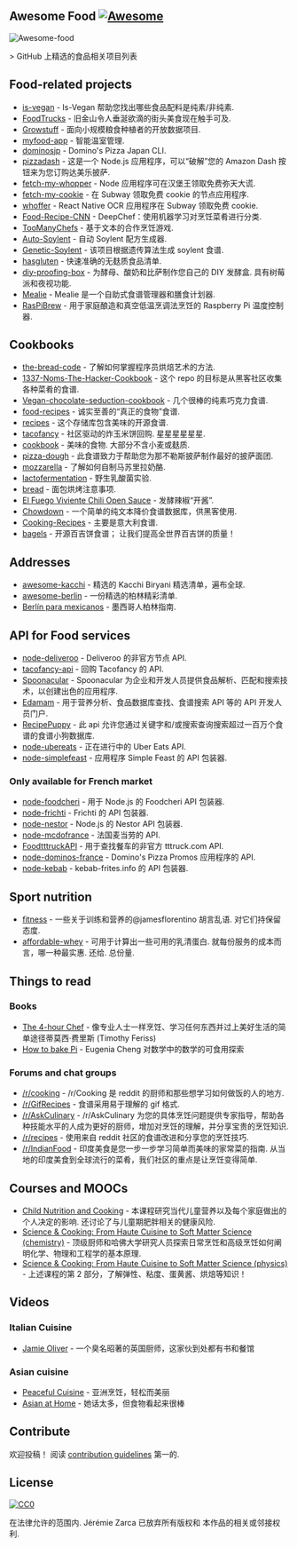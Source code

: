 <div class="github-widget" data-repo="jzarca01/awesome-food"></div>

## Awesome Food [![Awesome](https://awesome.re/badge.svg)](https://awesome.re)

![Awesome-food](https://raw.githubusercontent.com/jzarca01/awesome-food/master/awesome_food.png)

&gt; GitHub 上精选的食品相关项目列表



## Food-related projects

- [is-vegan](https://github.com/hmontazeri/is-vegan) - Is-Vegan 帮助您找出哪些食品配料是纯素/非纯素.
- [FoodTrucks](https://github.com/prakhar1989/FoodTrucks) - 旧金山令人垂涎欲滴的街头美食现在触手可及.
- [Growstuff](https://github.com/Growstuff/growstuff) - 面向小规模粮食种植者的开放数据项目.
- [myfood-app](https://github.com/MickaelGandecki/myfood-app) - 智能温室管理.
- [dominosjp](https://github.com/inket/dominosjp) - Domino&#39;s Pizza Japan CLI.
- [pizzadash](https://github.com/bhberson/pizzadash) - 这是一个 Node.js 应用程序，可以“破解”您的 Amazon Dash 按钮来为您订购达美乐披萨.
- [fetch-my-whopper](https://github.com/jzarca01/fetch-my-whopper) - Node 应用程序可在汉堡王领取免费弥天大谎.
- [fetch-my-cookie](https://github.com/jzarca01/fetch-my-cookie) - 在 Subway 领取免费 cookie 的节点应用程序.
- [whoffer](https://github.com/jzarca01/whoffer) - React Native OCR 应用程序在 Subway 领取免费 cookie.
- [Food-Recipe-CNN](https://github.com/Murgio/Food-Recipe-CNN) - DeepChef：使用机器学习对烹饪菜肴进行分类.
- [TooManyChefs](https://github.com/navignaw/TooManyChefs) - 基于文本的合作烹饪游戏.
- [Auto-Soylent](https://github.com/nick/auto-soylent) - 自动 Soylent 配方生成器.
- [Genetic-Soylent](https://github.com/nick/genetic-soylent) - 该项目根据遗传算法生成 soylent 食谱.
- [hasgluten](https://github.com/hasgluten/hasgluten) - 快速准确的无麸质食品清单.
- [diy-proofing-box](https://github.com/hendricius/diy-proofing-box)  - 为酵母、酸奶和比萨制作您自己的 DIY 发酵盒. 具有树莓派和夜视功能.
- [Mealie](https://github.com/hay-kot/mealie) - Mealie 是一个自助式食谱管理器和膳食计划器.
- [RasPiBrew](https://github.com/steve71/RasPiBrew) - 用于家庭酿造和真空低温烹调法烹饪的 Raspberry Pi 温度控制器.

## Cookbooks

- [the-bread-code](https://github.com/hendricius/the-bread-code) - 了解如何掌握程序员烘焙艺术的方法.
- [1337-Noms-The-Hacker-Cookbook](https://github.com/DEAD10C5/1337-Noms-The-Hacker-Cookbook) - 这个 repo 的目标是从黑客社区收集各种菜肴的食谱.
- [Vegan-chocolate-seduction-cookbook](https://github.com/the-domains/vegan-chocolate-seduction-cookbook) - 几个很棒的纯素巧克力食谱.
- [food-recipes](https://github.com/obfuscurity/food-recipes) - 诚实至善的“真正的食物”食谱.
- [recipes](https://github.com/bzimmerman/recipes) - 这个存储库包含美味的开源食谱.
- [tacofancy](https://github.com/sinker/tacofancy)  - 社区驱动的炸玉米饼回购. 星星星星星星.
- [cookbook](https://github.com/jlinder/cookbook)  - 美味的食物. 大部分不含小麦或麸质.
- [pizza-dough](https://github.com/hendricius/pizza-dough) - 此食谱致力于帮助您为那不勒斯披萨制作最好的披萨面团.
- [mozzarella](https://github.com/hendricius/mozzarella) - 了解如何自制马苏里拉奶酪.
- [lactofermentation](https://github.com/tirimia/lactofermentation) - 野生乳酸菌实验.
- [bread](https://github.com/dgryski/bread) - 面包烘烤注意事项.
- [El Fuego Viviente Chili Open Sauce](https://github.com/aweijnitz/recipe-el_fuego_viviente) - 发酵辣椒“开酱”.
- [Chowdown](https://github.com/clarklab/chowdown) - 一个简单的纯文本降价食谱数据库，供黑客使用.
- [Cooking-Recipes](https://github.com/Donearm/Cooking-Recipes) - 主要是意大利食谱.
- [bagels](https://github.com/andrewkern/bagels)  - 开源百吉饼食谱； 让我们提高全世界百吉饼的质量！

## Addresses

- [awesome-kacchi](https://github.com/s4kibs4mi/awesome-kacchi) - 精选的 Kacchi Biryani 精选清单，遍布全球.
- [awesome-berlin](https://github.com/AwesomeCities/awesome-berlin) - 一份精选的柏林精彩清单.
- [Berlín para mexicanos](https://github.com/carlosyslas/berlin-para-mexicanos) - 墨西哥人柏林指南. 

## API for Food services

- [node-deliveroo](https://github.com/jzarca01/node-deliveroo) - Deliveroo 的非官方节点 API.
- [tacofancy-api](https://github.com/evz/tacofancy-api) - 回购 Tacofancy 的 API.
- [Spoonacular](https://spoonacular.com/food-api) -
  Spoonacular 为企业和开发人员提供食品解析、匹配和搜索技术，以创建出色的应用程序.
- [Edamam](https://developer.edamam.com/) - 用于营养分析、食品数据库查找、食谱搜索 API 等的 API 开发人员门户.
- [RecipePuppy](http://www.recipepuppy.com/about/api/) - 此 api 允许您通过关键字和/或搜索查询搜索超过一百万个食谱的食谱小狗数据库.
- [node-ubereats](https://github.com/jzarca01/node-ubereats) - 正在进行中的 Uber Eats API.
- [node-simplefeast](https://github.com/jzarca01/node-simplefeast) - 应用程序 Simple Feast 的 API 包装器.

### Only available for French market

- [node-foodcheri](https://github.com/jzarca01/node-foodcheri) - 用于 Node.js 的 Foodcheri API 包装器.
- [node-frichti](https://github.com/jzarca01/node-frichti) - Frichti 的 API 包装器.
- [node-nestor](https://github.com/jzarca01/node-nestor) - Node.js 的 Nestor API 包装器.
- [node-mcdofrance](https://github.com/jzarca01/node-mcdofrance) - 法国麦当劳的 API.
- [FoodtttruckAPI](https://github.com/jzarca01/FoodtttruckAPI.git) - 用于查找餐车的非官方 tttruck.com API.
- [node-dominos-france](https://github.com/jzarca01/node-dominos-france.git) - Domino&#39;s Pizza Promos 应用程序的 API.
- [node-kebab](https://github.com/jzarca01/node-kebab) - kebab-frites.info 的 API 包装器.

## Sport nutrition

- [fitness](https://github.com/jamesflorentino/fitness)  - 一些关于训练和营养的@jamesflorentino 胡言乱语. 对它们持保留态度.
- [affordable-whey](https://github.com/prkeshri/affordable-whey)  - 可用于计算出一些可用的乳清蛋白. 就每份服务的成本而言，哪一种最实惠. 还给. 总份量.

## Things to read

### Books

- [The 4-hour Chef](https://www.goodreads.com/book/show/13129810-the-4-hour-chef) - 像专业人士一样烹饪、学习任何东西并过上美好生活的简单途径蒂莫西·费里斯 (Timothy Feriss)
- [How to bake Pi](https://www.goodreads.com/book/show/23360039-how-to-bake-pi) - Eugenia Cheng 对数学中的数学的可食用探索

### Forums and chat groups

- [/r/cooking](https://www.reddit.com/r/Cooking/) - /r/Cooking 是 reddit 的厨师和那些想学习如何做饭的人的地方.
- [/r/GifRecipes](https://www.reddit.com/r/GifRecipes/) - 食谱采用易于理解的 gif 格式.
- [/r/AskCulinary](https://www.reddit.com/r/AskCulinary/) - /r/AskCulinary 为您的具体烹饪问题提供专家指导，帮助各种技能水平的人成为更好的厨师，增加对烹饪的理解，并分享宝贵的烹饪知识.
- [/r/recipes](https://www.reddit.com/r/recipes/) - 使用来自 reddit 社区的食谱改进和分享您的烹饪技巧.
- [/r/IndianFood](https://www.reddit.com/r/IndianFood/)  - 印度美食是您一步一步学习简单而美味的家常菜的指南. 从当地的印度美食到全球流行的菜肴，我们社区的重点是让烹饪变得简单.

## Courses and MOOCs

- [Child Nutrition and Cooking](https://www.coursera.org/learn/childnutrition)  - 本课程研究当代儿童营养以及每个家庭做出的个人决定的影响. 还讨论了与儿童期肥胖相关的健康风险.
- [Science & Cooking: From Haute Cuisine to Soft Matter Science (chemistry)](https://www.edx.org/course/science-cooking-from-haute-cuisine-to-soft-matter-science-chemistry) - 顶级厨师和哈佛大学研究人员探索日常烹饪和高级烹饪如何阐明化学、物理和工程学的基本原理.
- [Science & Cooking: From Haute Cuisine to Soft Matter Science (physics)](https://www.edx.org/course/science-cooking-from-haute-cuisine-to-soft-matter-science-physics-2) - 上述课程的第 2 部分，了解弹性、粘度、蛋黄酱、烘焙等知识！

## Videos

### Italian Cuisine

- [Jamie Oliver](https://www.youtube.com/user/JamieOliver) - 一个臭名昭著的英国厨师，这家伙到处都有书和餐馆

### Asian cuisine

- [Peaceful Cuisine](https://www.youtube.com/user/ryoya1983) - 亚洲烹饪，轻松而美丽
- [Asian at Home](https://www.youtube.com/user/SeonkyoungLongest) - 她话太多，但食物看起来很棒


## Contribute

欢迎投稿！ 阅读 [contribution guidelines](https://github.com/jzarca01/awesome-food/blob/master/contributing.md) 第一的.

## License

[![CC0](http://mirrors.creativecommons.org/presskit/buttons/88x31/svg/cc-zero.svg)](http://creativecommons.org/publicdomain/zero/1.0)

在法律允许的范围内.  Jérémie Zarca 已放弃所有版权和
本作品的相关或邻接权利.
